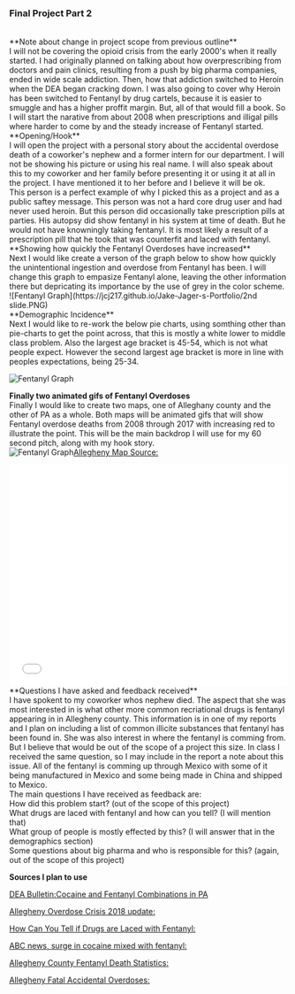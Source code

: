 ### **Final Project Part 2** 
<br/>
**Note about change in project scope from previous outline**<br/>
I will not be covering the opioid crisis from the early 2000's when it really started. I had originally planned on talking about how overprescribing from doctors and pain clinics, resulting from a push by big pharma companies, ended in wide scale addiction. Then, how that addiction switched to Heroin when the DEA began cracking down. I was also going to cover why Heroin has been switched to Fentanyl by drug cartels, because it is easier to smuggle and has a higher proffit margin. But, all of that would fill a book. So I will start the narative from about 2008 when prescriptions and illigal pills where harder to come by and the steady increase of Fentanyl started.
**Opening/Hook**<br/>
I will open the project with a personal story about the accidental overdose death of a coworker's nephew and a former intern for our department. I will not be showing his picture or using his real name. I will also speak about this to my coworker and her family before presenting it or using it at all in the project. I have mentioned it to her before and I believe it will be ok. <br/>
This person is a perfect example of why I picked this as a project and as a public saftey message. This person was not a hard core drug user and had never used heroin. But this person did occasionally take prescription pills at parties. His autopsy did show fentanyl in his system at time of death. But he would not have knowningly taking fentanyl. It is most likely a result of a prescription pill that he took that was counterfit and laced with fentanyl. <br/>
**Showing how quickly the Fentanyl Overdoses have increased**<br/>
Next I would like create a verson of the graph below to show how quickly the unintentional ingestion and overdose from Fentanyl has been. I will change this graph to empasize Fentanyl alone, leaving the other information there but depricating its importance by the use of grey in the color scheme.<br/>
![Fentanyl Graph](https://jcj217.github.io/Jake-Jager-s-Portfolio/2nd slide.PNG)<br/>
**Demographic Incidence**<br/>
Next I would like to re-work the below pie charts, using somthing other than pie-charts to get the point across, that this is mostly a white lower to middle class problem. Also the largest age bracket is 45-54, which is not what people expect. However the second largest age bracket is more in line with peoples expectations, being 25-34.<br/>

![Fentanyl Graph](https://jcj217.github.io/Jake-Jager-s-Portfolio/Demographics.PNG)<br/>

**Finally two animated gifs of Fentanyl Overdoses**<br/>
Finally I would like to create two maps, one of Alleghany county and the other of PA as a whole. Both maps will be animated gifs that will show Fentanyl overdose deaths from 2008 through 2017 with increasing red to illustrate the point. This will be the main backdrop I will use for my 60 second pitch, along with my hook story.<br/>
![Fentanyl Graph](https://jcj217.github.io/Jake-Jager-s-Portfolio/mapalleg.jpg)[Allegheny Map Source:](https://apps.alleghenycounty.us/website/munimap.asp)<br/>

<iframe title="Opioid Deaths" aria-label="USA pennsylvania counties choropleth map" id="datawrapper-chart-jAO5s" src="//datawrapper.dwcdn.net/jAO5s/1/" scrolling="no" frameborder="0" style="width: 0; min-width: 100% !important; border: none;" height="400"></iframe><script type="text/javascript">!function(){"use strict";window.addEventListener("message",function(a){if(void 0!==a.data["datawrapper-height"])for(var e in a.data["datawrapper-height"]){var t=document.getElementById("datawrapper-chart-"+e)||document.querySelector("iframe[src*='"+e+"']");t&&(t.style.height=a.data["datawrapper-height"][e]+"px")}})}();</script>

<br/>
**Questions I have asked and feedback received**<br/>
I have spokent to my coworker whos nephew died. The aspect that she was most interested in is what other more common recriational drugs is fentanyl appearing in in Allegheny county. This information is in one of my reports and I plan on including a list of common illicite substances that fentanyl has been found in. She was also interest in where the fentanyl is comming from. But I believe that would be out of the scope of a project this size. In class I received the same question, so I may include in the report a note about this issue. All of the fentanyl is comming up through Mexico with some of it being manufactured in Mexico and some being made in China and shipped to Mexico.<br/>
The main questions I have received as feedback are:<br/>
How did this problem start? (out of the scope of this project)<br/>
What drugs are laced with fentanyl and how can you tell? (I will mention that)<br/>
What group of people is mostly effected by this? (I will answer that in the demographics section)<br/>
Some questions about big pharma and who is responsible for this? (again, out of the scope of this project)

**Sources I plan to use**<br/>

[DEA Bulletin:Cocaine and Fentanyl Combinations in PA ](https://www.dea.gov/sites/default/files/2018-07/BUL-061-18%20Cocaine%20Fentanyl%20Combination%20in%20Pennsylvania%20--%20UNCLASSIFIED.PDF)<br/>  

[Allegheny Overdose Crisis 2018 update:](https://www.overdosefreepa.pitt.edu/wp-content/uploads/2018/09/KarlWilliama_Summer-Conference2018.pdf)<br/>  

[How Can You Tell if Drugs are Laced with Fentanyl:](https://oceanbreezerecovery.org/opioids/fentanyl/laced/)<br/>  

[ABC news, surge in cocaine mixed with fentanyl:](https://abcnews.go.com/US/crisis-surge-cocaine-mixed-fentanyl-communities-law-enforcement/story?id=63846815)<br/> 

[Allegheny County Fentanyl Death Statistics:](https://www.livestories.com/statistics/pennsylvania/allegheny-county-fentanyl-deaths-mortality)<br/>
  
[Allegheny Fatal Accidental Overdoses:](https://catalog.data.gov/dataset/allegheny-county-fatal-accidental-overdoses#sec-dates)<br/>
